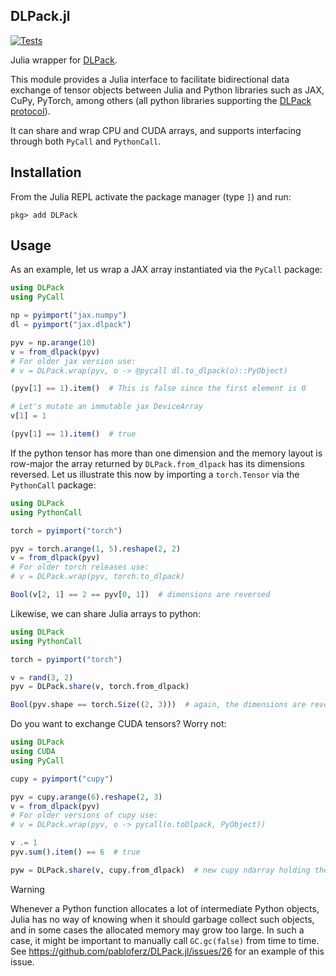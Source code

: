 DLPack.jl
---------

[![Tests](https://github.com/pabloferz/DLPack.jl/workflows/CI/badge.svg)](https://github.com/pabloferz/DLPack.jl/actions?query=ci)

Julia wrapper for [DLPack](https://github.com/dmlc/dlpack).

This module provides a Julia interface to facilitate bidirectional data
exchange of tensor objects between Julia and Python libraries such as JAX,
CuPy, PyTorch, among others (all python libraries supporting the
[DLPack protocol][1]).

It can share and wrap CPU and CUDA arrays, and supports interfacing through
both `PyCall` and `PythonCall`.

## Installation

From the Julia REPL activate the package manager (type `]`) and run:

```
pkg> add DLPack
```

## Usage

As an example, let us wrap a JAX array instantiated via the `PyCall` package:

```julia
using DLPack
using PyCall

np = pyimport("jax.numpy")
dl = pyimport("jax.dlpack")

pyv = np.arange(10)
v = from_dlpack(pyv)
# For older jax version use:
# v = DLPack.wrap(pyv, o -> @pycall dl.to_dlpack(o)::PyObject)

(pyv[1] == 1).item()  # This is false since the first element is 0

# Let's mutate an immutable jax DeviceArray
v[1] = 1

(pyv[1] == 1).item()  # true
```

If the python tensor has more than one dimension and the memory layout is
row-major the array returned by `DLPack.from_dlpack` has its dimensions reversed.
Let us illustrate this now by importing a `torch.Tensor` via the
`PythonCall` package:

```julia
using DLPack
using PythonCall

torch = pyimport("torch")

pyv = torch.arange(1, 5).reshape(2, 2)
v = from_dlpack(pyv)
# For older torch releases use:
# v = DLPack.wrap(pyv, torch.to_dlpack)

Bool(v[2, 1] == 2 == pyv[0, 1])  # dimensions are reversed
```

Likewise, we can share Julia arrays to python:

```julia
using DLPack
using PythonCall

torch = pyimport("torch")

v = rand(3, 2)
pyv = DLPack.share(v, torch.from_dlpack)

Bool(pyv.shape == torch.Size((2, 3)))  # again, the dimensions are reversed.
```

Do you want to exchange CUDA tensors? Worry not:

```julia
using DLPack
using CUDA
using PyCall

cupy = pyimport("cupy")

pyv = cupy.arange(6).reshape(2, 3)
v = from_dlpack(pyv)
# For older versions of cupy use:
# v = DLPack.wrap(pyv, o -> pycall(o.toDlpack, PyObject))

v .= 1
pyv.sum().item() == 6  # true

pyw = DLPack.share(v, cupy.from_dlpack)  # new cupy ndarray holding the same data
```

> [!WARNING]
>
> Whenever a Python function allocates a lot of intermediate Python objects, Julia has no
> way of knowing when it should garbage collect such objects, and in some cases the
> allocated memory may grow too large. In such a case, it might be important to manually
> call `GC.gc(false)` from time to time. See
> https://github.com/pabloferz/DLPack.jl/issues/26 for an example of this issue.

[1]: https://data-apis.org/array-api/latest/design_topics/data_interchange.html
